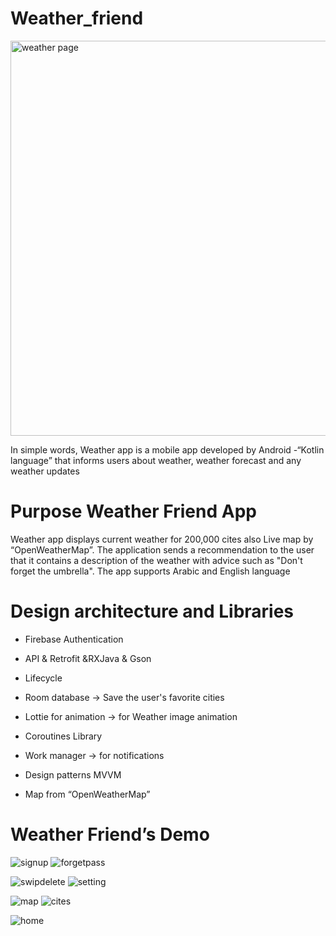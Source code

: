 

# Weather_friend
<img width="632" alt="weather page" src="https://user-images.githubusercontent.com/91476868/150286591-249abc3a-2eae-4ff3-b347-030206ea566c.png">

In simple words, Weather app is a mobile app developed by Android -“Kotlin language” 
 that informs users about weather, weather forecast and any weather updates
 
# Purpose Weather Friend App
Weather app displays current weather for 200,000 cites also  Live map by “OpenWeatherMap”. The application sends a recommendation to the user that it contains a description of the weather with advice such as "Don't forget the umbrella". The app supports Arabic and English language

# Design architecture and Libraries

- Firebase Authentication

- API & Retrofit &RXJava & Gson

- Lifecycle

- Room database -> Save the user's favorite cities 

- Lottie for animation -> for Weather image animation

- Coroutines Library

- Work manager -> for notifications

- Design patterns MVVM 

- Map from “OpenWeatherMap” 


# Weather Friend’s Demo

![signup](https://user-images.githubusercontent.com/91476868/149893361-e16af48c-4252-498e-a880-68d84e1f5f42.gif)
![forgetpass](https://user-images.githubusercontent.com/91476868/149893383-bffe612b-c97e-4974-b901-742289a1d4bc.gif)



![swipdelete](https://user-images.githubusercontent.com/91476868/149894263-45317ef9-d31b-4020-8d55-a719ff1a28f9.gif)
![setting](https://user-images.githubusercontent.com/91476868/149893847-362a91e1-ae7b-473e-ae70-6d9eddbc5fed.gif)



![map](https://user-images.githubusercontent.com/91476868/149894511-6563828a-8baf-4ef0-828f-8c257b5dff26.gif)
![cites](https://user-images.githubusercontent.com/91476868/149894217-b13ae47e-1f4c-42d8-90c5-5f7cd4d56bd4.gif)

![home](https://user-images.githubusercontent.com/91476868/149893667-af3c82e9-2527-4f9d-8d03-26f0c9ff8d58.gif)







